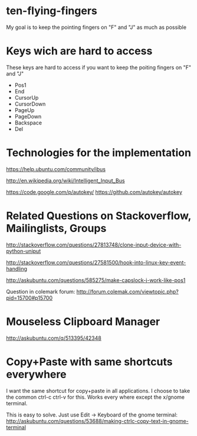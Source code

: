 # ten-flying-fingers
My goal is to keep the pointing fingers on "F" and "J" as much as possible

# Keys wich are hard to access

These keys are hard to access if you want to keep the poiting fingers on "F" and "J"

- Pos1
- End
- CursorUp
- CursorDown
- PageUp
- PageDown
- Backspace
- Del

# Technologies for the implementation

https://help.ubuntu.com/community/ibus

http://en.wikipedia.org/wiki/Intelligent_Input_Bus

https://code.google.com/p/autokey/  https://github.com/autokey/autokey

# Related Questions on Stackoverflow, Mailinglists, Groups

http://stackoverflow.com/questions/27813748/clone-input-device-with-python-uniput

http://stackoverflow.com/questions/27581500/hook-into-linux-key-event-handling

http://askubuntu.com/questions/585275/make-capslock-j-work-like-pos1

Question in colemark forum:
http://forum.colemak.com/viewtopic.php?pid=15700#p15700


# Mouseless Clipboard Manager
http://askubuntu.com/q/513395/42348

# Copy+Paste with same shortcuts everywhere
I want the same shortcut for copy+paste in all applications. I choose to take the common ctrl-c ctrl-v for this. Works every where except the x/gnome terminal.

This is easy to solve. Just use Edit -> Keyboard of the gnome terminal: http://askubuntu.com/questions/53688/making-ctrlc-copy-text-in-gnome-terminal
